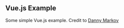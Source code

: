 ## Vue.js Example

Some simple Vue.js example. Credit to [Danny Markov](http://tutorialzine.com/2016/03/5-practical-examples-for-learning-vue-js/)

